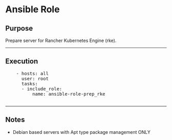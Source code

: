 # Ansible Role



## Purpose
  Prepare server for Rancher Kubernetes Engine (rke).
  
----

## Execution
<pre>
    - hosts: all
      user: root
      tasks:
      - include_role:
          name: ansible-role-prep_rke

</pre>

----

## Notes
+ Debian based servers with Apt type package management ONLY
